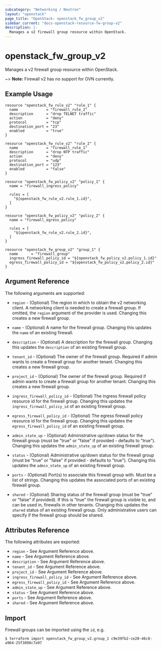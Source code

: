 ```yaml
---
subcategory: "Networking / Neutron"
layout: "openstack"
page_title: "OpenStack: openstack_fw_group_v2"
sidebar_current: "docs-openstack-resource-fw-group-v2"
description: |-
  Manages a v2 firewall group resource within OpenStack.
---
```


# openstack\_fw\_group\_v2

Manages a v2 firewall group resource within OpenStack.

~> **Note:** Firewall v2 has no support for OVN currently.

## Example Usage

```hcl
resource "openstack_fw_rule_v2" "rule_1" {
  name             = "firewall_rule_2"
  description      = "drop TELNET traffic"
  action           = "deny"
  protocol         = "tcp"
  destination_port = "23"
  enabled          = "true"
}

resource "openstack_fw_rule_v2" "rule_2" {
  name             = "firewall_rule_1"
  description      = "drop NTP traffic"
  action           = "deny"
  protocol         = "udp"
  destination_port = "123"
  enabled          = "false"
}

resource "openstack_fw_policy_v2" "policy_1" {
  name = "firewall_ingress_policy"

  rules = [
    "${openstack_fw_rule_v2.rule_1.id}",
  ]
}

resource "openstack_fw_policy_v2" "policy_2" {
  name = "firewall_egress_policy"

  rules = [
    "${openstack_fw_rule_v2.rule_2.id}",
  ]
}

resource "openstack_fw_group_v2" "group_1" {
  name      = "firewall_group"
  ingress_firewall_policy_id = "${openstack_fw_policy_v2.policy_1.id}"
  egress_firewall_policy_id = "${openstack_fw_policy_v2.policy_2.id}"
}
```

## Argument Reference

The following arguments are supported:

* `region` - (Optional) The region in which to obtain the v2 networking client.
    A networking client is needed to create a firewall group. If omitted, the
    `region` argument of the provider is used. Changing this creates a new
    firewall group.

* `name` - (Optional) A name for the firewall group. Changing this
    updates the `name` of an existing firewall.

* `description` - (Optional) A description for the firewall group. Changing this
    updates the `description` of an existing firewall group.

* `tenant_id` - (Optional) The owner of the firewall group. Required if admin
    wants to create a firewall group for another tenant. Changing this creates
    a new firewall group.

* `project_id` - (Optional) The owner of the firewall group. Required if admin
    wants to create a firewall group for another tenant. Changing this creates
    a new firewall group.

* `ingress_firewall_policy_id` - (Optional) The ingress firewall policy resource
    id for the firewall group. Changing this updates the
    `ingress_firewall_policy_id` of an existing firewall group.

* `egress_firewall_policy_id` - (Optional) The egress firewall policy resource
    id for the firewall group. Changing this updates the
    `egress_firewall_policy_id` of an existing firewall group.

* `admin_state_up` - (Optional) Administrative up/down status for the firewall
    group (must be "true" or "false" if provided - defaults to "true").
    Changing this updates the `admin_state_up` of an existing firewall group.

* `status` - (Optional) Administrative up/down status for the firewall
    group (must be "true" or "false" if provided - defaults to "true").
    Changing this updates the `admin_state_up` of an existing firewall group.

* `ports` - (Optional) Port(s) to associate this firewall group
    with. Must be a list of strings. Changing this updates the associated ports
    of an existing firewall group.

* `shared` - (Optional) Sharing status of the firewall group (must be "true"
    or "false" if provided). If this is "true" the firewall group is visible to,
    and can be used in, firewalls in other tenants. Changing this updates the
    `shared` status of an existing firewall group. Only administrative users
    can specify if the firewall group should be shared.

## Attributes Reference

The following attributes are exported:

* `region` - See Argument Reference above.
* `name` - See Argument Reference above.
* `description` - See Argument Reference above.
* `tenant_id` - See Argument Reference above.
* `project_id` - See Argument Reference above.
* `ingress_firewall_policy_id` - See Argument Reference above.
* `egress_firewall_policy_id` - See Argument Reference above.
* `admin_state_up` - See Argument Reference above.
* `status` - See Argument Reference above.
* `ports` - See Argument Reference above.
* `shared` - See Argument Reference above.

## Import

Firewall groups can be imported using the `id`, e.g.

```
$ terraform import openstack_fw_group_v2.group_1 c9e39fb2-ce20-46c8-a964-25f3898c7a97
```
